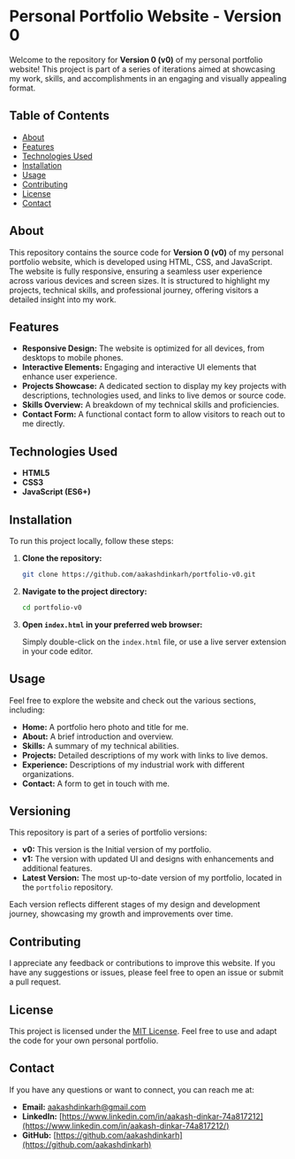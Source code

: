 # Personal Portfolio Website - Version 0

Welcome to the repository for **Version 0 (v0)** of my personal portfolio website! This project is part of a series of iterations aimed at showcasing my work, skills, and accomplishments in an engaging and visually appealing format.

## Table of Contents

- [About](#about)
- [Features](#features)
- [Technologies Used](#technologies-used)
- [Installation](#installation)
- [Usage](#usage)
- [Contributing](#contributing)
- [License](#license)
- [Contact](#contact)

## About

This repository contains the source code for **Version 0 (v0)** of my personal portfolio website, which is developed using HTML, CSS, and JavaScript. The website is fully responsive, ensuring a seamless user experience across various devices and screen sizes. It is structured to highlight my projects, technical skills, and professional journey, offering visitors a detailed insight into my work.

## Features

- **Responsive Design:** The website is optimized for all devices, from desktops to mobile phones.
- **Interactive Elements:** Engaging and interactive UI elements that enhance user experience.
- **Projects Showcase:** A dedicated section to display my key projects with descriptions, technologies used, and links to live demos or source code.
- **Skills Overview:** A breakdown of my technical skills and proficiencies.
- **Contact Form:** A functional contact form to allow visitors to reach out to me directly.

## Technologies Used

- **HTML5**
- **CSS3**
- **JavaScript (ES6+)**

## Installation

To run this project locally, follow these steps:

1. **Clone the repository:**

   ```bash
   git clone https://github.com/aakashdinkarh/portfolio-v0.git
   ```

2. **Navigate to the project directory:**

   ```bash
   cd portfolio-v0
   ```

3. **Open `index.html` in your preferred web browser:**

   Simply double-click on the `index.html` file, or use a live server extension in your code editor.

## Usage

Feel free to explore the website and check out the various sections, including:

- **Home:** A portfolio hero photo and title for me.
- **About:** A brief introduction and overview.
- **Skills:** A summary of my technical abilities.
- **Projects:** Detailed descriptions of my work with links to live demos.
- **Experience:** Descriptions of my industrial work with different organizations.
- **Contact:** A form to get in touch with me.

## Versioning

This repository is part of a series of portfolio versions:

- **v0:** This version is the Initial version of my portfolio.
- **v1:** The version with updated UI and designs with enhancements and additional features.
- **Latest Version:** The most up-to-date version of my portfolio, located in the `portfolio` repository.

Each version reflects different stages of my design and development journey, showcasing my growth and improvements over time.

## Contributing

I appreciate any feedback or contributions to improve this website. If you have any suggestions or issues, please feel free to open an issue or submit a pull request.

## License

This project is licensed under the [MIT License](LICENSE). Feel free to use and adapt the code for your own personal portfolio.

## Contact

If you have any questions or want to connect, you can reach me at:

- **Email:** [aakashdinkarh@gmail.com](mailto:aakashdinkarh@gmail.com)
- **LinkedIn:** [https://www.linkedin.com/in/aakash-dinkar-74a817212](https://www.linkedin.com/in/aakash-dinkar-74a817212/)
- **GitHub:** [https://github.com/aakashdinkarh](https://github.com/aakashdinkarh)
